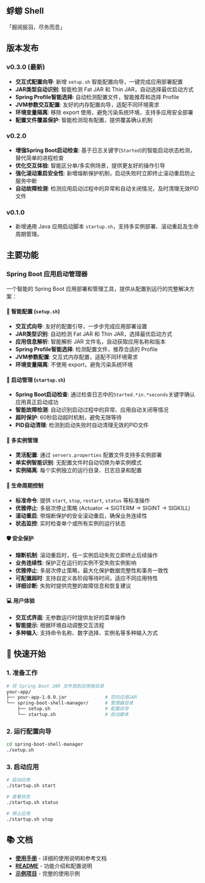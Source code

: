 蜉蝣 Shell 
----
「掘阅振羽，尽务而息」

## 版本发布

### v0.3.0 (最新)

- **交互式配置向导**: 新增 `setup.sh` 智能配置向导，一键完成应用部署配置
- **JAR类型自动识别**: 智能检测 Fat JAR 和 Thin JAR，自动选择最优启动方式
- **Spring Profile智能选择**: 自动检测配置文件，智能推荐和选择 Profile
- **JVM参数交互配置**: 友好的内存配置向导，适配不同环境需求
- **环境变量隔离**: 移除 export 使用，避免污染系统环境，支持多应用安全部署
- **配置文件覆盖保护**: 智能检测现有配置，提供覆盖确认机制

### v0.2.0
- **增强Spring Boot启动检查**: 基于日志关键字(`Started`)的智能启动状态检测，替代简单的进程检查
- **优化交互体验**: 智能区分单/多实例场景，提供更友好的操作引导
- **强化滚动重启安全性**: 新增熔断保护机制，启动失败时立即终止滚动重启防止服务中断
- **自动故障检测**: 检测应用启动过程中的异常和自动关闭情况，及时清理无效PID文件

### v0.1.0
- 新增通用 Java 应用启动脚本 `startup.sh`，支持多实例部署、滚动重启及生命周期管理。

## 主要功能

### Spring Boot 应用启动管理器

一个智能的 Spring Boot 应用部署和管理工具，提供从配置到运行的完整解决方案：

#### 🎯 智能配置 (`setup.sh`)

- **交互式向导**: 友好的配置引导，一步步完成应用部署设置
- **JAR类型识别**: 自动检测 Fat JAR 和 Thin JAR，选择最优启动方式
- **应用信息解析**: 智能解析 JAR 文件名，自动获取应用名称和版本
- **Spring Profile智能选择**: 检测配置文件，推荐合适的 Profile
- **JVM参数配置**: 交互式内存配置，适配不同环境需求
- **环境变量隔离**: 不使用 export，避免污染系统环境

#### 🚀 启动管理 (`startup.sh`)
- **Spring Boot启动检查**: 通过检查日志中的`Started.*in.*seconds`关键字确认应用真正启动成功
- **智能故障检测**: 自动识别启动过程中的异常、应用自动关闭等情况
- **超时保护**: 60秒启动超时机制，避免无限等待
- **PID自动清理**: 检测到启动失败时自动清理无效的PID文件

#### 🏢 多实例管理
- **灵活配置**: 通过 `servers.properties` 配置文件支持多实例部署
- **单实例智能识别**: 无配置文件时自动切换为单实例模式
- **实例隔离**: 每个实例独立的运行目录、日志目录和配置

#### 🔄 生命周期控制
- **标准命令**: 提供 `start`, `stop`, `restart`, `status` 等标准操作
- **优雅停止**: 多层次停止策略 (Actuator → SIGTERM → SIGINT → SIGKILL)
- **滚动重启**: 带熔断保护的安全滚动重启，确保业务连续性
- **状态监控**: 实时检查单个或所有实例的运行状态

#### 🛡️ 安全保护
- **熔断机制**: 滚动重启时，任一实例启动失败立即终止后续操作
- **业务连续性**: 保护正在运行的实例不受失败实例影响
- **优雅停止**: 多层次停止策略，最大化保护数据完整性和事务一致性
- **可配置超时**: 支持自定义各阶段等待时间，适应不同应用特性
- **详细诊断**: 失败时提供完整的故障信息和恢复建议

#### 💻 用户体验
- **交互式界面**: 无参数运行时提供友好的菜单操作
- **智能提示**: 根据环境自动调整交互流程
- **多种输入**: 支持命令名称、数字选择、实例名等多种输入方式

## 🚀 快速开始

### 1. 准备工作

```bash
# 将 Spring Boot JAR 文件放到应用根目录
your-app/
├── your-app-1.0.0.jar              # 您的应用JAR
└── spring-boot-shell-manager/      # 管理器目录
    ├── setup.sh                    # 配置向导
    └── startup.sh                  # 启动脚本
```

### 2. 运行配置向导

```bash
cd spring-boot-shell-manager
./setup.sh
```

### 3. 启动应用

```bash
# 启动应用
./startup.sh start

# 查看状态
./startup.sh status

# 停止应用
./startup.sh stop
```

## 📚 文档

- **[使用手册](spring-boot-shell-manager/MANUAL.md)** - 详细的使用说明和参考文档
- **[README](spring-boot-shell-manager/README.md)** - 功能介绍和配置说明
- **[示例项目](spring-boot-shell-manager/examples/)** - 完整的使用示例